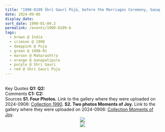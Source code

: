 ```yaml
---
title: "1990-0109 Śhrī Gaurī Pūjā, before the Marriages Ceremony, Gaṇapatīpuḷe, Maharashtra, India"
date: 2024-09-06
display_date: 
sort_date: 1990-01-09.2
permalink: /events/1990-0109-b
tags:
  - brown @ India
  - crimson @ 1990
  - deeppink @ Puja
  - green @ 1990-01
  - maroon @ Maharashtra
  - orange @ Ganapatipule
  - purple @ Shri Gauri
  - red @ Shri Gauri Puja  
---
```


<br>

<wave-list>
  <list-title color="DarkSeaGreen" width="55">Key Quotes</list-title>
  <list-item color="BlanchedAlmond" width="280"><b>Q1:</b> <i></i></list-item>
  <list-item color="Lavender" width="280"><b>Q2:</b> <i></i></list-item>
</wave-list>

<br>

<wave-list>
  <list-title color="DarkSeaGreen" width="55">Comments</list-title>
  <list-item color="BlanchedAlmond" width="280"><b>C1:</b> <i></i></list-item>
  <list-item color="Lavender" width="280"><b>C2:</b> <i></i></list-item>
</wave-list>

<br>

<wave-list>
  <list-title color="DarkSeaGreen" width="40">Sources</list-title>
  <list-item color="BlanchedAlmond"  width="280"><b>S1. Four Photos.</b> Link to the gallery where they were uploaded on 2024-0906: <a href="https://eternalmoments.smugmug.com/Collections/Yogi-Mahajan-Collection/1990">Collection 1990</a>.</list-item>
  <list-item color="Lavender" width="280"><b>S2. Two photos Moments of Joy.</b> Link to the gallery where they were uploaded on 2024-0906: <a href="https://eternalmoments.smugmug.com/Collections/Yogi-Mahajan-Collection/Moments-of-Joy">Collection Moments of Joy</a>.</list-item> 
</wave-list>

<div style="text-align: center"><img src="https://pub-bcc3cbe9b1e94ba1ac28915f7a3900fa.r2.dev/1990-0109_Shri_Gauri_Puja_before_the_Marriages_Ceremony_Ganapatipule_Maharashtra_India_02_(Yogi_Mahajan_Collection).jpg" /></div>

<div style="text-align: center"><img src="https://pub-bcc3cbe9b1e94ba1ac28915f7a3900fa.r2.dev/1990-0109_Shri_Gauri_Puja_before_the_Marriages_Ceremony_Ganapatipule_Maharashtra_India_04a_(Yogi_Mahajan_Collection).jpg" /></div>